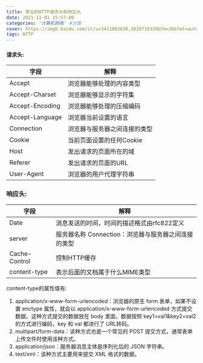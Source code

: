 ```yaml
---
title: 常见的HTTP请求头和响应头
date: 2021-11-01 15:57:00
categories: '计算机网络' #分类
cover: https://img0.baidu.com/it/u=3411083638,3820719339&fm=26&fmt=auto
tags: HTTP
---
```


#### 请求头:

| 字段            | 解释                         |
| --------------- | ---------------------------- |
| Accept          | 浏览器能够处理的内容类型     |
| Accept-Charset  | 浏览器能够显示的字符集       |
| Accept-Encoding | 浏览器能够处理的压缩编码     |
| Accept-Language | 浏览器当前设置的语言         |
| Connection      | 浏览器与服务器之间连接的类型 |
| Cookie          | 当前页面设置的任何Cookie     |
| Host            | 发出请求的页面所在的域       |
| Referer         | 发出请求的页面的URL          |
| User-Agent      | 浏览器的用户代理字符串       |

### 响应头:

| 字段          | 解释                                                |
| ------------- | --------------------------------------------------- |
| Date          | 消息发送的时间，时间的描述格式由rfc822定义          |
| server        | 服务器名称 Connection：浏览器与服务器之间连接的类型 |
| Cache-Control | 控制HTTP缓存                                        |
| content-type  | 表示后面的文档属于什么MIME类型                      |

content-type的属性值有:

1. application/x-www-form-urlencoded：浏览器的原生 form 表单，如果不设置 enctype 属性，就会以 application/x-www-form-urlencoded 方式提交数据。这种方式提交的数据放在 body 里面，数据按照 key1=val1&key2=val2 的方式进行编码，key 和 val 都进行了 URL转码。
2. multipart/form-data：该种方式也是一个常见的 POST 提交方式，通常表单上传文件时使用该种方式。
3. application/json：服务器消息主体是序列化后的 JSON 字符串。
4. text/xml：该种方式主要用来提交 XML 格式的数据。

